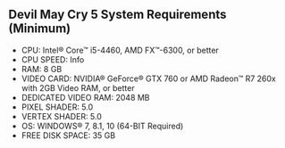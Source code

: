 ## Devil May Cry 5 System Requirements (Minimum)
- CPU: Intel® Core™ i5-4460, AMD FX™-6300, or better
- CPU SPEED: Info
- RAM: 8 GB
- VIDEO CARD: NVIDIA® GeForce® GTX 760 or AMD Radeon™ R7 260x with 2GB Video RAM, or better
- DEDICATED VIDEO RAM: 2048 MB
- PIXEL SHADER: 5.0
- VERTEX SHADER: 5.0
- OS: WINDOWS® 7, 8.1, 10 (64-BIT Required)
- FREE DISK SPACE: 35 GB

